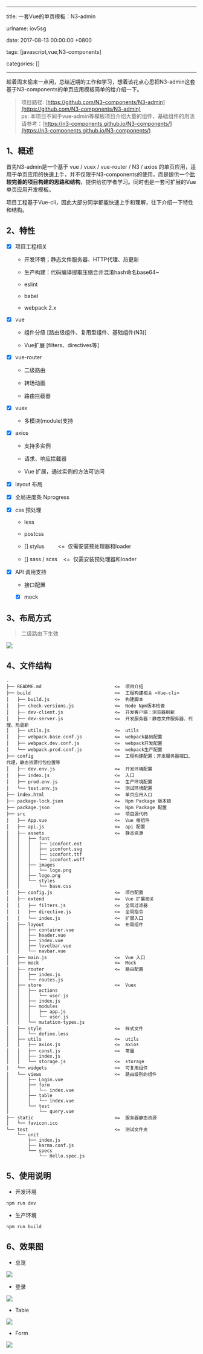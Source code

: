 
---

title: 一套Vue的单页模板：N3-admin

urlname: iov5sg

date: 2017-08-13 00:00:00 +0800

tags: [javascript,vue,N3-components]

categories: []

---

趁着周末偷来一点闲，总结近期的工作和学习，想着该花点心思把N3-admin这套基于N3-components的单页应用模板简单的给介绍一下。

> 项目路径: [https://github.com/N3-components/N3-admin](https://github.com/N3-components/N3-admin)<br />ps: 本项目不同于vue-admin等模板项目介绍大量的组件，基础组件的用法请参考：[https://n3-components.github.io/N3-components/](https://n3-components.github.io/N3-components/)


<a name="o929fd"></a>
## 1、概述

首先N3-admin是一个基于 vue / vuex / vue-router / N3 / axios 的单页应用，适用于单页应用的快速上手，并不仅限于N3-components的使用，而是提供一个**比较完善的项目构建的思路和结构**，提供给初学者学习。同时也是一套可扩展的Vue单页应用开发模板。

<!-- more -->

项目工程基于Vue-cli，因此大部分同学都能快速上手和理解，往下介绍一下特性和结构。

<a name="rfs6co"></a>
## 2、特性

- [x] 项目工程相关
  - 开发环境；静态文件服务器、HTTP代理、热更新

  - 生产构建：代码编译提取压缩合并混淆hash命名base64~

  - eslint

  - babel

  - webpack 2.x

- [x] vue
  - 组件分级 [路由级组件、复用型组件、基础组件(N3)]

  - Vue扩展 [filters、directives等]

- [x] vue-router
  - 二级路由

  - 转场动画

  - 路由拦截器

- [x] vuex
  - 多模块(module)支持

- [x] axios
  - 支持多实例

  - 请求、响应拦截器

  - Vue 扩展，通过实例的方法可访问

- [x] layout 布局
- [x] 全局进度条 Nprogress
- [x] css 预处理
  - less

  - postcss

  - [] stylus         <=  仅需安装预处理器和loader

  - [] sass / scss    <=  仅需安装预处理器和loader

- [x] API 调用支持
  - 接口配置

  - [x] mock


<a name="ikq0zs"></a>
## 3、布局方式

> 二级路由下生效


![](https://cdn.yuque.com/yuque/0/2018/png/103147/1530283697133-97fca5d9-8f9c-4b07-9e93-55e49b950117.png#width=747)

<a name="6qzrsw"></a>
## 4、文件结构

```
.
├── README.md                           <=  项目介绍
├── build                               <=  工程构建相关 <Vue-cli>
│   ├── build.js                        <=  构建脚本
│   ├── check-versions.js               <=  Node Npm版本检查
│   ├── dev-client.js                   <=  开发客户端：浏览器刷新
│   ├── dev-server.js                   <=  开发服务器：静态文件服务器、代理、热更新
│   ├── utils.js                        <=  utils
│   ├── webpack.base.conf.js            <=  webpack基础配置
│   ├── webpack.dev.conf.js             <=  webpack开发配置
│   └── webpack.prod.conf.js            <=  webpack生产配置
├── config                              <=  工程构建配置：开发服务器端口、代理，静态资源打包位置等
│   ├── dev.env.js                      <=  开发环境配置
│   ├── index.js                        <=  入口
│   ├── prod.env.js                     <=  生产环境配置
│   └── test.env.js                     <=  测试环境配置
├── index.html                          <=  单页应用入口
├── package-lock.json                   <=  Npm Package 版本锁
├── package.json                        <=  Npm Package 配置
├── src                                 <=  项目源代码
│   ├── App.vue                         <=  Vue 根组件
│   ├── api.js                          <=  api 配置
│   ├── assets                          <=  静态资源
│   │   ├── font
│   │   │   ├── iconfont.eot
│   │   │   ├── iconfont.svg
│   │   │   ├── iconfont.ttf
│   │   │   └── iconfont.woff
│   │   ├── images
│   │   │   └── logo.png
│   │   ├── logo.png
│   │   └── styles
│   │       └── base.css
│   ├── config.js                       <=  项目配置
│   ├── extend                          <=  Vue 扩展相关
│   │   ├── filters.js                  <=  全局过滤器
│   │   ├── directive.js                <=  全局指令
│   │   └── index.js                    <=  扩展入口
│   ├── layout                          <=  布局组件
│   │   ├── container.vue
│   │   ├── header.vue
│   │   ├── index.vue
│   │   ├── levelbar.vue
│   │   └── navbar.vue
│   ├── main.js                         <=  Vue 入口
│   ├── mock                            <=  Mock
│   ├── router                          <=  路由配置
│   │   ├── index.js
│   │   └── routes.js
│   ├── store                           <=  Vuex
│   │   ├── actions
│   │   │   └── user.js
│   │   ├── index.js
│   │   ├── modules
│   │   │   ├── app.js
│   │   │   └── user.js
│   │   └── mutation-types.js
│   ├── style                           <=  样式文件 
│   │   └── define.less
│   ├── utils                           <=  utils
│   │   ├── axios.js                    <=  axios
│   │   ├── const.js                    <=  常量
│   │   ├── index.js
│   │   └── storage.js                  <=  storage
│   └── widgets                         <=  可复用组件
│   └── views                           <=  路由级别的组件
│       ├── Login.vue
│       ├── form
│       │   └── index.vue
│       ├── table
│       │   └── index.vue
│       └── test
│           └── query.vue
├── static                              <=  服务器静态资源
│   └── favicon.ico
└── test                                <=  测试文件夹  
    └── unit
        ├── index.js
        ├── karma.conf.js
        └── specs
            └── Hello.spec.js
```

<a name="mgo0eg"></a>
## 5、使用说明

- 开发环境


```
npm run dev
```

- 生产环境


```
npm run build
```

<a name="zkqutn"></a>
## 6、效果图

- 总览


![](https://cdn.yuque.com/yuque/0/2018/png/103147/1530283709889-82696a81-067e-4481-ac8a-6ecfc91a3909.png#width=747)

- 登录


![](https://cdn.yuque.com/yuque/0/2018/png/103147/1530283720334-3d42f6eb-8edd-4d3a-9a98-ab8655c1d06f.png#width=747)

- Table


![](https://cdn.yuque.com/yuque/0/2018/png/103147/1530283730540-8cb186d9-ee7f-44fb-a9ae-c8c015731e22.png#width=747)

- Form


![](https://cdn.yuque.com/yuque/0/2018/png/103147/1530283737892-39a531dc-d7a2-4e2d-8e06-3a649841ed24.png#width=747)

